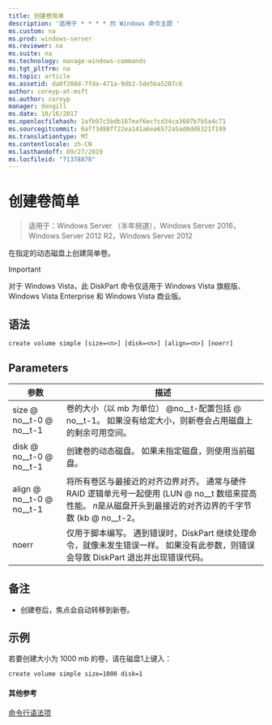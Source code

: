 ```yaml
---
title: 创建卷简单
description: '适用于 * * * * 的 Windows 命令主题 '
ms.custom: na
ms.prod: windows-server
ms.reviewer: na
ms.suite: na
ms.technology: manage-windows-commands
ms.tgt_pltfrm: na
ms.topic: article
ms.assetid: da0f208d-7fda-471a-9db2-5de5ba5207c6
author: coreyp-at-msft
ms.author: coreyp
manager: dongill
ms.date: 10/16/2017
ms.openlocfilehash: 1afb97c5bdb167eaf6ecfcd34ca3607b7b5a4c71
ms.sourcegitcommit: 6aff3d88ff22ea141a6ea6572a5ad8dd6321f199
ms.translationtype: MT
ms.contentlocale: zh-CN
ms.lasthandoff: 09/27/2019
ms.locfileid: "71378878"
---
```

# <a name="create-volume-simple"></a>创建卷简单

>适用于：Windows Server （半年频道），Windows Server 2016，Windows Server 2012 R2，Windows Server 2012

在指定的动态磁盘上创建简单卷。  
  
> [!IMPORTANT]  
> 对于 Windows Vista，此 DiskPart 命令仅适用于 Windows Vista 旗舰版、Windows Vista Enterprise 和 Windows Vista 商业版。  
  
  
  
## <a name="syntax"></a>语法  
  
```  
create volume simple [size=<n>] [disk=<n>] [align=<n>] [noerr]  
```  
  
## <a name="parameters"></a>Parameters  
  
| 参数  |                                                                                                                            描述                                                                                                                            |
|------------|-------------------------------------------------------------------------------------------------------------------------------------------------------------------------------------------------------------------------------------------------------------------|
| size @ no__t-0 @ no__t-1  |                                                                  卷的大小（以 mb 为单位） @no__t-配置包括 @ no__t-1。 如果没有给定大小，则新卷会占用磁盘上的剩余可用空间。                                                                   |
| disk @ no__t-0 @ no__t-1  |                                                                                创建卷的动态磁盘。 如果未指定磁盘，则使用当前磁盘。                                                                                |
| align @ no__t-0 @ no__t-1 | 将所有卷区与最接近的对齐边界对齐。 通常与硬件 RAID 逻辑单元号一起使用 \(LUN @ no__t 数组来提高性能。 *n*是从磁盘开头到最接近的对齐边界的千字节数 \(kb @ no__t-2。 |
|   noerr    |                               仅用于脚本编写。 遇到错误时，DiskPart 继续处理命令，就像未发生错误一样。 如果没有此参数，则错误会导致 DiskPart 退出并出现错误代码。                                |
  
## <a name="remarks"></a>备注  
  
-   创建卷后，焦点会自动转移到新卷。  
  
## <a name="BKMK_examples"></a>示例  
若要创建大小为 1000 mb 的卷，请在磁盘1上键入：  
  
```  
create volume simple size=1000 disk=1  
```  
  
#### <a name="additional-references"></a>其他参考  
[命令行语法项](command-line-syntax-key.md)  
  

  

